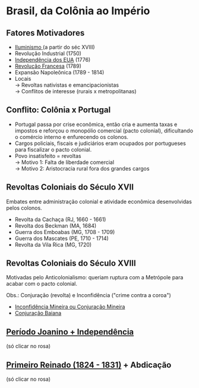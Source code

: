 # Brasil, da Colônia ao Império

## Fatores Motivadores

* [Iluminismo ](../../idade-moderna/iluminismo-e-liberalismo.md)(a partir do séc XVIII)
* Revolução Industrial (1750)
* [Independência dos EUA](../../idade-moderna/independencia-das-13-colonias-ou-revolucao-americana.md) (1776)
* [Revolução Francesa](../../idade-contemporanea/revolucao-francesa/) (1789)
* Expansão Napoleônica (1789 - 1814)
* Locais\
  \-> Revoltas nativistas e emancipacionistas \
  \-> Conflitos de interesse (rurais x metropolitanas)

## Conflito: Colônia x Portugal

* Portugal passa por crise econômica, então cria e aumenta taxas e impostos e reforçou o monopólio comercial (pacto colonial), dificultando o comércio interno e enfurecendo os colonos.
* Cargos policiais, fiscais e judiciários eram ocupados por portugueses para fiscalizar o pacto colonial.
* Povo insatisfeito = revoltas \
  \-> Motivo 1: Falta de liberdade comercial \
  \-> Motivo 2: Aristocracia rural fora dos grandes cargos

## Revoltas Coloniais do Século XVII

Embates entre administração colonial e atividade econômica desenvolvidas pelos colonos.

* Revolta da Cachaça (RJ, 1660 - 1661)
* Revolta dos Beckman (MA, 1684)
* Guerra dos Emboabas (MG, 1708 - 1709)
* Guerra dos Mascates (PE, 1710 - 1714)
* Revolta da Vila Rica (MG, 1720)

## Revoltas Coloniais do Século XVIII

Motivadas pelo Anticolonialismo: queriam ruptura com a Metrópole para acabar com o pacto colonial.&#x20;

Obs.: Conjuração (revolta) e Inconfidência ("crime contra a coroa")

* [Inconfidência Mineira ou Conjuração Mineira](inconfidencia-mineira.md)
* [Conjuração Baiana](conjuracao-baiana-1798.md)

## [Período Joanino + Independência](../brasil-da-colonia-ao-imperio/periodo-joanino-+-independencia.md)

(só clicar no rosa)

## [Primeiro Reinado (1824 - 1831)](../brasil-da-colonia-ao-imperio/primeiro-reinado-1822-1831.md) + Abdicação

(só clicar no rosa)

